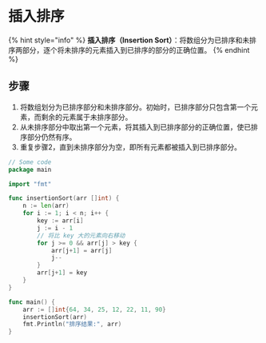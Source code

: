 # 插入排序

{% hint style="info" %}
**插入排序（Insertion Sort）**：将数组分为已排序和未排序两部分，逐个将未排序的元素插入到已排序的部分的正确位置。
{% endhint %}

## 步骤

1. 将数组划分为已排序部分和未排序部分。初始时，已排序部分只包含第一个元素，而剩余的元素属于未排序部分。
2. 从未排序部分中取出第一个元素，将其插入到已排序部分的正确位置，使已排序部分仍然有序。
3. 重复步骤2，直到未排序部分为空，即所有元素都被插入到已排序部分。

```go
// Some code
package main

import "fmt"

func insertionSort(arr []int) {
    n := len(arr)
    for i := 1; i < n; i++ {
        key := arr[i]
        j := i - 1
        // 将比 key 大的元素向右移动
        for j >= 0 && arr[j] > key {
            arr[j+1] = arr[j]
            j--
        }
        arr[j+1] = key
    }
}

func main() {
    arr := []int{64, 34, 25, 12, 22, 11, 90}
    insertionSort(arr)
    fmt.Println("排序结果:", arr)
}
```
